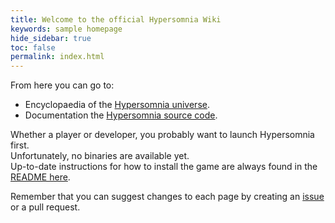 ```yaml
---
title: Welcome to the official Hypersomnia Wiki
keywords: sample homepage
hide_sidebar: true
toc: false
permalink: index.html
---
```


From here you can go to:
- Encyclopaedia of the [Hypersomnia universe](universe).
- Documentation the [Hypersomnia source code](codebase).

Whether a player or developer, you probably want to launch Hypersomnia first.  
Unfortunately, no binaries are available yet.  
Up-to-date instructions for how to install the game are always found in the [README here](https://github.com/TeamHypersomnia/Hypersomnia#how-to-build).

Remember that you can suggest changes to each page by creating an [issue](https://github.com/TeamHypersomnia/Hypersomnia/issues) or a pull request.


